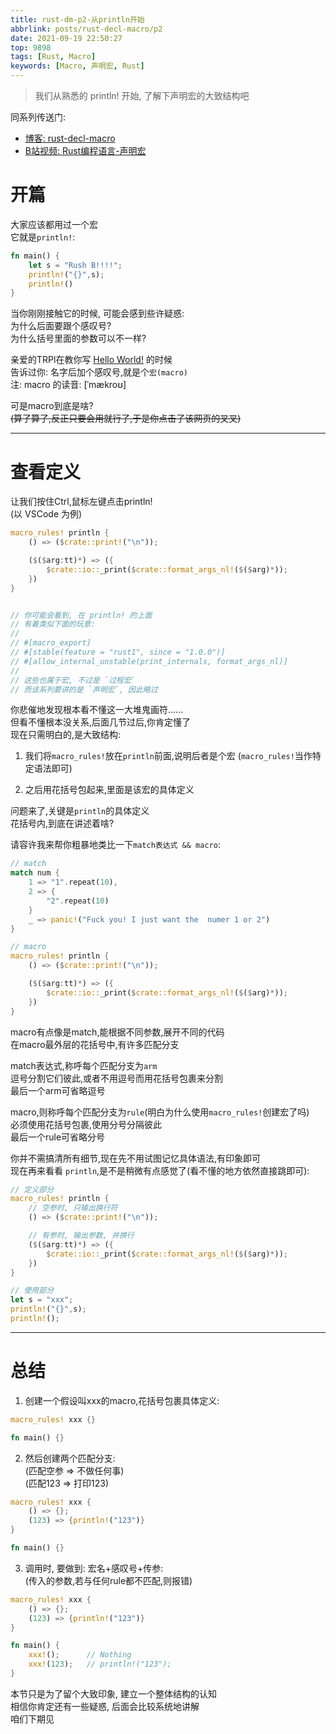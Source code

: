 ```yaml
---
title: rust-dm-p2-从println开始
abbrlink: posts/rust-decl-macro/p2
date: 2021-09-19 22:50:27
top: 9898
tags: [Rust, Macro]
keywords: [Macro, 声明宏, Rust]
---
```

> 我们从熟悉的 println! 开始, 了解下声明宏的大致结构吧  
<!-- more -->

同系列传送门:  
- [博客: rust-decl-macro](/categories/rust-decl-macro) 
- [B站视频: Rust编程语言-声明宏](https://www.bilibili.com/video/BV1Wv411W7FH?p=1)

# 开篇  
大家应该都用过一个宏  
它就是`println!`:  

```rust 
fn main() {
	let s = "Rush B!!!!";
	println!("{}",s);
	println!()
}
```

当你刚刚接触它的时候, 可能会感到些许疑惑:  
为什么后面要跟个感叹号?  
为什么括号里面的参数可以不一样?  

亲爱的TRPl在教你写 [Hello World!](https://kaisery.github.io/trpl-zh-cn/ch01-02-hello-world.html#%E5%88%86%E6%9E%90%E8%BF%99%E4%B8%AA-rust-%E7%A8%8B%E5%BA%8F) 的时候  
告诉过你: 名字后加个感叹号,就是个`宏(macro)`  
注: macro 的读音: [ˈmækroʊ]

可是macro到底是啥?  
~~(算了算了,反正只要会用就行了,于是你点击了该网页的叉叉)~~  

- - -
# 查看定义  
让我们按住Ctrl,鼠标左键点击println!  
(以 VSCode 为例)  


```rust
macro_rules! println {
    () => ($crate::print!("\n"));

    ($($arg:tt)*) => ({
        $crate::io::_print($crate::format_args_nl!($($arg)*));
    })
}


// 你可能会看到, 在 println! 的上面
// 有着类似下面的玩意:  
// 
// #[macro_export]
// #[stable(feature = "rust1", since = "1.0.0")]
// #[allow_internal_unstable(print_internals, format_args_nl)]
// 
// 这些也属于宏, 不过是 `过程宏`
// 而该系列要讲的是 `声明宏`, 因此略过
```

你悲催地发现根本看不懂这一大堆鬼画符......  
但看不懂根本没关系,后面几节过后,你肯定懂了  
现在只需明白的,是大致结构:  

1. 我们将`macro_rules!`放在`println`前面,说明后者是个宏 
(`macro_rules!`当作特定语法即可)  

2. 之后用花括号包起来,里面是该宏的具体定义  

问题来了,关键是`println`的具体定义  
花括号内,到底在讲述着啥?  

请容许我来帮你粗暴地类比一下`match表达式 && macro`:  

```rust
// match
match num {
	1 => "1".repeat(10),
	2 => {
		"2".repeat(10)
	}
	_ => panic!("Fuck you! I just want the  numer 1 or 2")
}

// macro
macro_rules! println {
    () => ($crate::print!("\n"));

    ($($arg:tt)*) => ({
        $crate::io::_print($crate::format_args_nl!($($arg)*));
    })
}
```

macro有点像是match,能根据不同参数,展开不同的代码  
在macro最外层的花括号中,有许多匹配分支  

match表达式,称呼每个匹配分支为`arm`  
逗号分割它们彼此,或者不用逗号而用花括号包裹来分割  
最后一个arm可省略逗号  

macro,则称呼每个匹配分支为`rule`(明白为什么使用`macro_rules!`创建宏了吗)  
必须使用花括号包裹,使用分号分隔彼此  
最后一个rule可省略分号  

你并不需搞清所有细节,现在先不用试图记忆具体语法,有印象即可  
现在再来看看 `println`,是不是稍微有点感觉了(看不懂的地方依然直接跳即可):  

```rust
// 定义部分
macro_rules! println {
	// 空参时, 只输出换行符
    () => ($crate::print!("\n"));

	// 有参时, 输出参数, 并换行
    ($($arg:tt)*) => ({
        $crate::io::_print($crate::format_args_nl!($($arg)*));
    })
}

// 使用部分
let s = "xxx";
println!("{}",s);
println!();
```
- - -
# 总结  

1. 创建一个假设叫xxx的macro,花括号包裹具体定义:  

```rust
macro_rules! xxx {}

fn main() {}
```

2. 然后创建两个匹配分支:  
(匹配空参 => 不做任何事)  
(匹配123 => 打印123)  

```rust
macro_rules! xxx {
	() => {};
	(123) => {println!("123")}
}

fn main() {}
```

3. 调用时, 要做到: 宏名+感叹号+传参:  
(传入的参数,若与任何rule都不匹配,则报错)

```rust
macro_rules! xxx {
	() => {};
	(123) => {println!("123")}
}

fn main() {
	xxx!();      // Nothing
	xxx!(123);   // println!("123");
}
```

本节只是为了留个大致印象, 建立一个整体结构的认知  
相信你肯定还有一些疑惑, 后面会比较系统地讲解  
咱们下期见  